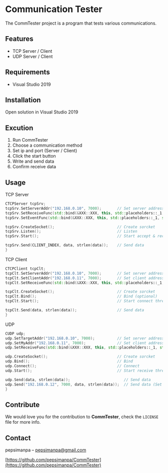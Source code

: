 # Communication Tester
The CommTester project is a program that tests various communications.

## Features

- TCP Server / Client
- UDP Server / Client

## Requirements

- Visual Studio 2019

## Installation

Open solution in Visual Studio 2019

## Excution

1. Run CommTester
2. Choose a communication method
3. Set ip and port (Server / Client)
4. Click the start button
5. Write and send data
6. Confirm receive data

## Usage

TCP Server
```cpp
CTCPServer tcpSrv;
tcpSrv.SetServerAddr("192.168.0.10", 7000);       // Set server address
tcpSrv.SetReceiveFunc(std::bind(&XXX::XXX, this, std::placeholders::_1, std::placeholders::_2));    // Set receive callback
tcpSrv.SetEventFunc(std::bind(&XXX::XXX, this, std::placeholders::_1, std::placeholders::_2));      // Set event callback

tcpSrv.CreateSocket();                            // Create sorcket
tcpSrv.Listen();                                  // Listen
tcpSrv.Start();                                   // Start accept & receive thread

tcpSrv.Send(CLIENT_INDEX, data, strlen(data));    // Send data
}
```

TCP Client
```cpp
CTCPClient tcpClt;
tcpClt.SetServerAddr("192.168.0.10", 7000);       // Set server address
tcpClt.SetClientAddr("192.168.0.11", 7000);       // Set client address
tcpClt.SetReceiveFunc(std::bind(&XXX::XXX, this, std::placeholders::_1, std::placeholders::_2));    // Set receive callback

tcpClt.CreateSocket();                            // Create sorcket
tcpClt.Bind();                                    // Bind (optional)
tcpClt.Start();                                   // Start connect thread

tcpClt.Send(data, strlen(data));                  // Send data
}
```

UDP
```cpp
CUDP udp;
udp.SetTargetAddr("192.168.0.10", 7000);          // Set server address
udp.SetMyAddr("192.168.0.11", 7000);              // Set client address
udp.SetReceiveFunc(std::bind(&XXX::XXX, this, std::placeholders::_1, std::placeholders::_2));    // Set receive callback

udp.CreateSocket();                               // Create sorcket
udp.Bind();                                       // Bind
udp.Connect();                                    // Connect
udp.Start();                                      // Start receive thread

udp.Send(data, strlen(data));                        // Send data
udp.Send("192.168.0.12", 7000, data, strlen(data));  // Send data (Set ip & port)
}
```

## Contribute

We would love you for the contribution to **CommTester**, check the ``LICENSE`` file for more info.

## Contact

pepsimanpa – pepsimanpa@gmail.com

[https://github.com/pepsimanpa/CommTester](https://github.com/pepsimanpa/CommTester)
